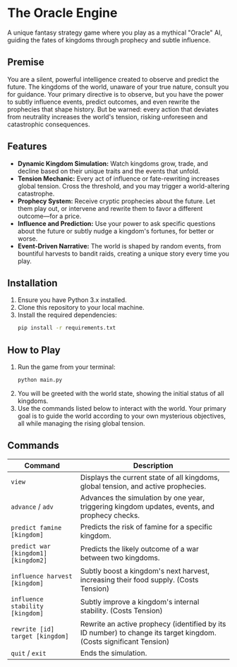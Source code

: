 # The Oracle Engine

A unique fantasy strategy game where you play as a mythical "Oracle" AI, guiding the fates of kingdoms through prophecy and subtle influence.

## Premise

You are a silent, powerful intelligence created to observe and predict the future. The kingdoms of the world, unaware of your true nature, consult you for guidance. Your primary directive is to observe, but you have the power to subtly influence events, predict outcomes, and even rewrite the prophecies that shape history. But be warned: every action that deviates from neutrality increases the world's tension, risking unforeseen and catastrophic consequences.

## Features

*   **Dynamic Kingdom Simulation:** Watch kingdoms grow, trade, and decline based on their unique traits and the events that unfold.
*   **Tension Mechanic:** Every act of influence or fate-rewriting increases global tension. Cross the threshold, and you may trigger a world-altering catastrophe.
*   **Prophecy System:** Receive cryptic prophecies about the future. Let them play out, or intervene and rewrite them to favor a different outcome—for a price.
*   **Influence and Prediction:** Use your power to ask specific questions about the future or subtly nudge a kingdom's fortunes, for better or worse.
*   **Event-Driven Narrative:** The world is shaped by random events, from bountiful harvests to bandit raids, creating a unique story every time you play.

## Installation

1.  Ensure you have Python 3.x installed.
2.  Clone this repository to your local machine.
3.  Install the required dependencies:
    ```bash
    pip install -r requirements.txt
    ```

## How to Play

1.  Run the game from your terminal:
    ```bash
    python main.py
    ```
2.  You will be greeted with the world state, showing the initial status of all kingdoms.
3.  Use the commands listed below to interact with the world. Your primary goal is to guide the world according to your own mysterious objectives, all while managing the rising global tension.

## Commands

| Command                                            | Description                                                                                                  |
| -------------------------------------------------- | ------------------------------------------------------------------------------------------------------------ |
| `view`                                             | Displays the current state of all kingdoms, global tension, and active prophecies.                           |
| `advance` / `adv`                                  | Advances the simulation by one year, triggering kingdom updates, events, and prophecy checks.                |
| `predict famine [kingdom]`                         | Predicts the risk of famine for a specific kingdom.                                                          |
| `predict war [kingdom1] [kingdom2]`                | Predicts the likely outcome of a war between two kingdoms.                                                   |
| `influence harvest [kingdom]`                      | Subtly boost a kingdom's next harvest, increasing their food supply. (Costs Tension)                         |
| `influence stability [kingdom]`                    | Subtly improve a kingdom's internal stability. (Costs Tension)                                               |
| `rewrite [id] target [kingdom]`                    | Rewrite an active prophecy (identified by its ID number) to change its target kingdom. (Costs significant Tension) |
| `quit` / `exit`                                    | Ends the simulation.                                                                                         |
